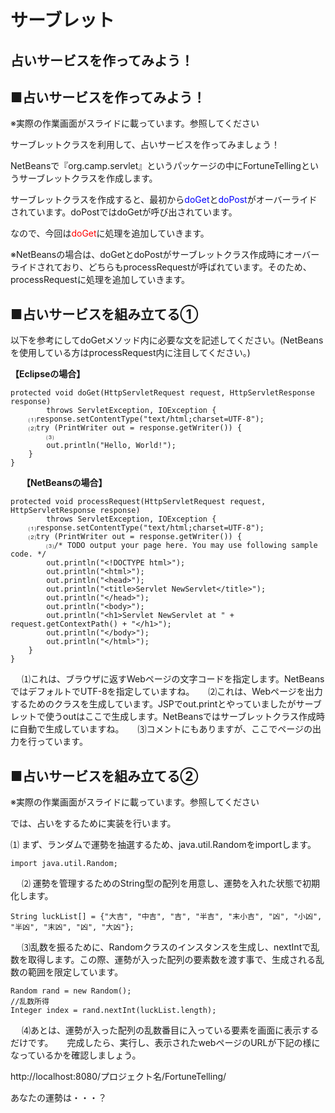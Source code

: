 # サーブレット
## 占いサービスを作ってみよう！

## ■占いサービスを作ってみよう！
※実際の作業画面がスライドに載っています。参照してください

サーブレットクラスを利用して、占いサービスを作ってみましょう！

NetBeansで『org.camp.servlet』というパッケージの中にFortuneTellingというサーブレットクラスを作成します。

サーブレットクラスを作成すると、最初から<font color="blue">doGet</font>と<font color="blue">doPost</font>がオーバーライドされています。doPostではdoGetが呼び出されています。

なので、今回は<font color="red">doGet</font>に処理を追加していきます。

※NetBeansの場合は、doGetとdoPostがサーブレットクラス作成時にオーバーライドされており、どちらもprocessRequestが呼ばれています。そのため、processRequestに処理を追加していきます。

## ■占いサービスを組み立てる①
以下を参考にしてdoGetメソッド内に必要な文を記述してください。(NetBeansを使用している方はprocessRequest内に注目してください。)

**【Eclipseの場合】**

```
protected void doGet(HttpServletRequest request, HttpServletResponse response)
        throws ServletException, IOException {
    ⑴response.setContentType("text/html;charset=UTF-8");
    ⑵try (PrintWriter out = response.getWriter()) {
        ⑶
        out.println("Hello, World!");
    }
}
```
　
**【NetBeansの場合】**


```
protected void processRequest(HttpServletRequest request, HttpServletResponse response)
        throws ServletException, IOException {
    ⑴response.setContentType("text/html;charset=UTF-8");
    ⑵try (PrintWriter out = response.getWriter()) {
        ⑶/* TODO output your page here. You may use following sample code. */
        out.println("<!DOCTYPE html>");
        out.println("<html>");
        out.println("<head>");
        out.println("<title>Servlet NewServlet</title>");            
        out.println("</head>");
        out.println("<body>");
        out.println("<h1>Servlet NewServlet at " + request.getContextPath() + "</h1>");
        out.println("</body>");
        out.println("</html>");
    }
}
```
　
⑴これは、ブラウザに返すWebページの文字コードを指定します。NetBeansではデフォルトでUTF-8を指定していますね。
　
⑵これは、Webページを出力するためのクラスを生成しています。JSPでout.printとやっていましたがサーブレットで使うoutはここで生成します。NetBeansではサーブレットクラス作成時に自動で生成していますね。
　
⑶コメントにもありますが、ここでページの出力を行っています。

## ■占いサービスを組み立てる②
※実際の作業画面がスライドに載っています。参照してください

では、占いをするために実装を行います。

⑴ まず、ランダムで運勢を抽選するため、java.util.Randomをimportします。

```
import java.util.Random;
```
　
⑵ 運勢を管理するためのString型の配列を用意し、運勢を入れた状態で初期化します。

```
String luckList[] = {"大吉", "中吉", "吉", "半吉", "末小吉", "凶", "小凶", "半凶", "末凶", "凶", "大凶"};
```
　
⑶乱数を振るために、Randomクラスのインスタンスを生成し、nextIntで乱数を取得します。この際、運勢が入った配列の要素数を渡す事で、生成される乱数の範囲を限定しています。

```
Random rand = new Random();
//乱数所得
Integer index = rand.nextInt(luckList.length);
```
　
⑷あとは、運勢が入った配列の乱数番目に入っている要素を画面に表示するだけです。
　
完成したら、実行し、表示されたwebページのURLが下記の様になっているかを確認しましょう。

http://localhost:8080/プロジェクト名/FortuneTelling/

あなたの運勢は・・・？
